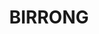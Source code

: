 ---
lastmod: '2025-04-06T06:05:20+00:00'
latitude: -33.885382
layout: suburb
longitude: 151.021934
postcode: '2143'
state: NSW
title: BIRRONG
url: /nsw/birrong/
---